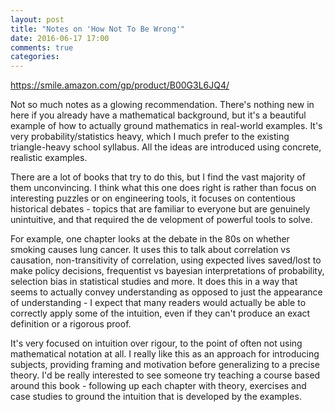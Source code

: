 ```yaml
---
layout: post
title: "Notes on 'How Not To Be Wrong'"
date: 2016-06-17 17:00
comments: true
categories: 
---
```


https://smile.amazon.com/gp/product/B00G3L6JQ4/

Not so much notes as a glowing recommendation. There's nothing new in here if you already have a mathematical background, but it's a beautiful example of how to actually ground mathematics in real-world examples. It's very probability/statistics heavy, which I much prefer to the existing triangle-heavy school syllabus. All the ideas are introduced using concrete, realistic examples.

There are a lot of books that try to do this, but I find the vast majority of them unconvincing. I think what this one does right is rather than focus on interesting puzzles or on engineering tools, it focuses on contentious historical debates - topics that are familiar to everyone but are genuinely unintuitive, and that required the de velopment of powerful tools to solve.

For example, one chapter looks at the debate in the 80s on whether smoking causes lung cancer. It uses this to talk about correlation vs causation, non-transitivity of correlation, using expected lives saved/lost to make policy decisions, frequentist vs bayesian interpretations of probability, selection bias in statistical studies and more. It does this in a way that seems to actually convey understanding as opposed to just the appearance of understanding - I expect that many readers would actually be able to correctly apply some of the intuition, even if they can't produce an exact definition or a rigorous proof.

It's very focused on intuition over rigour, to the point of often not using mathematical notation at all. I really like this as an approach for introducing subjects, providing framing and motivation before generalizing to a precise theory. I'd be really interested to see someone try teaching a course based around this book - following up each chapter with theory, exercises and case studies to ground the intuition that is developed by the examples.
